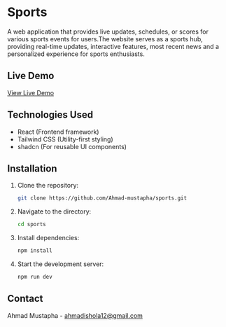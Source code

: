 # Sports

A web application that provides live updates, schedules, or scores for various sports events for users.The website serves as a sports hub, providing real-time updates, interactive features, most recent news and a personalized experience for sports enthusiasts.


## Live Demo

[View Live Demo](https://sports-wja9.vercel.app)


## Technologies Used
- React (Frontend framework)
- Tailwind CSS (Utility-first styling)
- shadcn (For reusable UI components)


## Installation
1. Clone the repository:
   ```bash
   git clone https://github.com/Ahmad-mustapha/sports.git


2. Navigate to the directory:
   ```bash
   cd sports

3. Install dependencies:
   ```bash
   npm install

4. Start the development server:
    ```bash
    npm run dev

## Contact
Ahmad Mustapha - [ahmadishola12@gmail.com](mailto:ahmadishola12@gmail.com)  
